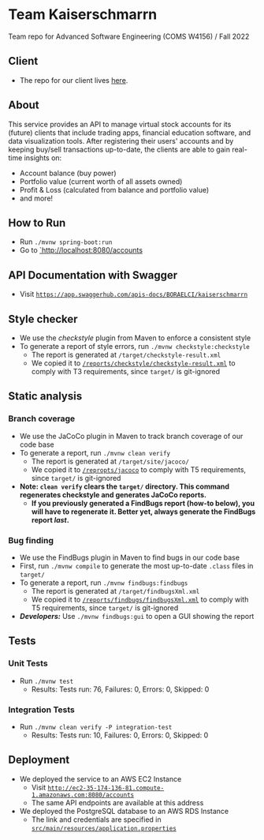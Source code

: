 # Team Kaiserschmarrn

Team repo for Advanced Software Engineering (COMS W4156) / Fall 2022

## Client
- The repo for our client lives [here](https://github.com/wu-rymd/kaiserschmarrn-client).

## About

This service provides an API to manage virtual stock accounts for its (future) clients that include trading apps, financial education software, and data visualization tools.
After registering their users' accounts and by keeping buy/sell transactions up-to-date, the clients are able to gain real-time insights on:

- Account balance (buy power)
- Portfolio value (current worth of all assets owned)
- Profit & Loss (calculated from balance and portfolio value)
- and more!

## How to Run

- Run `./mvnw spring-boot:run`
- Go to [`http://localhost:8080/accounts](http://localhost:8080/accounts)

## API Documentation with Swagger

- Visit [`https://app.swaggerhub.com/apis-docs/BORAELCI/kaiserschmarrn`](https://app.swaggerhub.com/apis-docs/BORAELCI/kaiserschmarrn)

## Style checker

- We use the _checkstyle_ plugin from Maven to enforce a consistent style
- To generate a report of style errors, run `./mvnw checkstyle:checkstyle`
  - The report is generated at `/target/checkstyle-result.xml`
  - We copied it to [`/reports/checkstyle/checkstyle-result.xml`](https://github.com/wu-rymd/kaiserschmarrn/blob/main/reports/checkstyle/checkstyle-result.xml) to comply with T3 requirements, since `target/` is git-ignored

## Static analysis

### Branch coverage

- We use the JaCoCo plugin in Maven to track branch coverage of our code base
- To generate a report, run `./mvnw clean verify`
  - The report is generated at `/target/site/jacoco/`
  - We copied it to [`/repropts/jacoco`](https://github.com/wu-rymd/kaiserschmarrn/blob/main/reports/jacoco) to comply with T5 requirements, since `target/` is git-ignored
- **Note: `clean verify` clears the `target/` directory. This command regenerates checkstyle and generates JaCoCo reports.**
  - **If you previously generated a FindBugs report (how-to below), you will have to regenerate it. Better yet, always generate the FindBugs report _last_.**
  
### Bug finding

- We use the FindBugs plugin in Maven to find bugs in our code base
- First, run `./mvnw compile` to generate the most up-to-date `.class` files in `target/`
- To generate a report, run `./mvnw findbugs:findbugs`
  - The report is generated at `/target/findbugsXml.xml`
  - We copied it to [`/reports/findbugs/findbugsXml.xml`](https://github.com/wu-rymd/kaiserschmarrn/blob/main/reports/findbugs/findbugsXml.xml) to comply with T5 requirements, since `target/` is git-ignored
- **_Developers:_** Use `./mvnw findbugs:gui` to open a GUI showing the report

## Tests

### Unit Tests
- Run `./mvnw test`
  - Results: Tests run: 76, Failures: 0, Errors: 0, Skipped: 0

### Integration Tests
- Run `./mvnw clean verify -P integration-test`
  - Results: Tests run: 10, Failures: 0, Errors: 0, Skipped: 0

## Deployment

- We deployed the service to an AWS EC2 Instance
  - Visit [`http://ec2-35-174-136-81.compute-1.amazonaws.com:8080/accounts`](http://ec2-35-174-136-81.compute-1.amazonaws.com:8080/accounts)
  - The same API endpoints are available at this address
- We deployed the PostgreSQL database to an AWS RDS Instance
  - The link and credentials are specified in [`src/main/resources/application.properties`](https://github.com/wu-rymd/kaiserschmarrn/blob/main/src/main/resources/application.properties)
